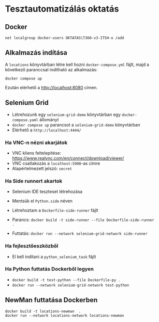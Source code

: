 # Tesztautomatizálás oktatás

## Docker

```shell
net localgroup docker-users OKTATAS\T360-v3-ITSH-o /add
```

## Alkalmazás indítása

A `locations` könyvtárban létre kell hozni `docker-compose.yml` fájlt, majd a 
következő paranccsal indítható az alkalmazás:

```shell
docker compose up
```

Ezután elérhető a [http://localhost:8080](http://localhost:8080) címen.

## Selenium Grid

* Létrehozunk egy `selenium-grid-demo` könyvtárban egy `docker-compose.yaml` állományt
* `docker compose up` parancsot a `selenium-grid-demo` könyvtárban
* Elérhető a `http://localhost:4444/`

### Ha VNC-n nézni akarjátok

* VNC kliens feltelepítése: https://www.realvnc.com/en/connect/download/viewer/
* VNC csatlakozás a `localhost:5900`-as címre
* Alapértelmezett jelszó: `secret`

### Ha Side runnert akartok

* Selenium IDE teszteset létrehozása
* Mentsük el `Python.side` néven

* Létrehoztam a `Dockerfile-side-runner` fájlt
* Parancs: `docker build -t side-runner --file Dockerfile-side-runner .`
* Futtatás: `docker run --network selenium-grid-network side-runner`

### Ha fejlesztőeszközből

* El kell indítani a `python_selenium_task` fájlt

### Ha Python futtatás Dockerből legyen

* `docker build -t test-python --file Dockerfile-py .`
* `docker run --network selenium-grid-network test-python`

## NewMan futtatása Dockerben

```shell
docker build -t locations-newman  .
docker run --network locations-network locations-newman
```